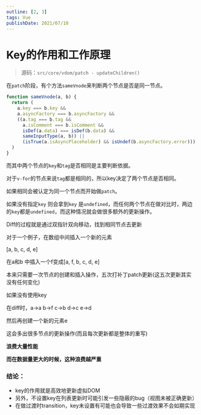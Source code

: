 ```yaml
---
outline: [2, 3]
tags: Vue
publishDate: 2021/07/10
---
```


# Key的作用和工作原理

> 源码：`src/core/vdom/patch - updateChildren()`

在`patch`阶段，有个方法`sameVnode`来判断两个节点是否是同一节点。

```js
function sameVnode(a, b) {
  return (
    a.key === b.key &&
    a.asyncFactory === b.asyncFactory &&
    ((a.tag === b.tag &&
      a.isComment === b.isComment &&
      isDef(a.data) === isDef(b.data) &&
      sameInputType(a, b)) ||
      (isTrue(a.isAsyncPlaceholder) && isUndef(b.asyncFactory.error)))
  )
}
```

而其中两个节点的`key`和`tag`是否相同是主要判断依据。

对于`v-for`的节点来说`tag`都是相同的，所以key决定了两个节点是否相同。

如果相同会被认定为同一个节点而开始做`patch`。

如果没有指定`key` 则会拿到`key` 是`undefined`，而任何两个节点在做对比时，两边的`key`都是`undefined`，而这种情况就会做很多额外的更新操作。

Diff的过程就是通过双指针双向移动，找到相同节点去更新

对于一个例子，在数组中间插入一个新的元素

[a, b, c, d, e]

在a和b 中插入一个f变成[a, f, b, c, d, e]

本来只需要一次节点的创建和插入操作，五次打补丁patch更新(这五次更新其实没有任何变化)

如果没有使用key

在diff时，a->a  b->f c->b d->c e->d

然后再创建一个新的元素e

这会多出很多节点的更新操作(而且每次更新都是整体的重写)

**浪费大量性能**

**而在数据量更大的时候，这种浪费越严重**

### 结论：

- key的作用就是高效地更新虚拟DOM
- 另外，不设置key在列表更新时可能引发一些隐蔽的bug（视图未被正确更新）
- 在做过渡时transition，key未设置有可能也会导致一些过渡效果不会如期实现